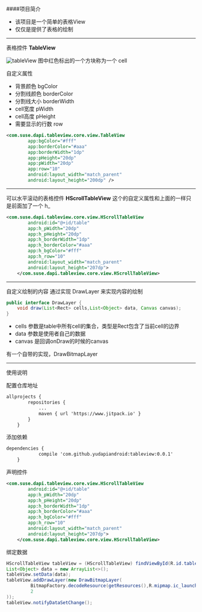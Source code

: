 ####项目简介
- 该项目是一个简单的表格View
- 仅仅是提供了表格的绘制

---
表格控件 **TableView**

![tableView](https://github.com/yudapiandroid/tableview/blob/master/images/table_view.jpg)
图中红色标出的一个方块称为一个 cell

自定义属性
- 背景颜色 bgColor
- 分割线颜色 borderColor
- 分割线大小 borderWidth
- cell宽度 pWidth
- cell高度 pHeight
- 需要显示的行数 row

```xml
<com.suse.dapi.tableview.core.view.TableView
        app:bgColor="#fff"
        app:borderColor="#aaa"
        app:borderWidth="1dp"
        app:pHeight="20dp"
        app:pWidth="20dp"
        app:row="10"
        android:layout_width="match_parent"
        android:layout_height="200dp" />
```

---
可以水平滚动的表格控件 **HScrollTableView**
这个的自定义属性和上面的一样只是前面加了一个 h_

```xml
<com.suse.dapi.tableview.core.view.HScrollTableView
        android:id="@+id/table"
        app:h_pWidth="20dp"
        app:h_pHeight="20dp"
        app:h_borderWidth="1dp"
        app:h_borderColor="#aaa"
        app:h_bgColor="#fff"
        app:h_row="10"
        android:layout_width="match_parent"
        android:layout_height="207dp">
    </com.suse.dapi.tableview.core.view.HScrollTableView>
```

---
自定义绘制的内容
通过实现 DrawLayer 来实现内容的绘制
```java
public interface DrawLayer {
    void draw(List<Rect> cells,List<Object> data, Canvas canvas);
}
```

- cells 参数是table中所有cell的集合，类型是Rect包含了当前cell的边界
- data 参数是使用者自己的数据
- canvas 是回调onDraw的时候的canvas

有一个自带的实现，DrawBitmapLayer

---
使用说明

配置仓库地址
```xml
allprojects {
		repositories {
			...
			maven { url 'https://www.jitpack.io' }
		}
	}
```

添加依赖
```xml
dependencies {
	        compile 'com.github.yudapiandroid:tableview:0.0.1'
	}
```

声明控件
```xml
<com.suse.dapi.tableview.core.view.HScrollTableView
        android:id="@+id/table"
        app:h_pWidth="20dp"
        app:h_pHeight="20dp"
        app:h_borderWidth="1dp"
        app:h_borderColor="#aaa"
        app:h_bgColor="#fff"
        app:h_row="10"
        android:layout_width="match_parent"
        android:layout_height="207dp">
    </com.suse.dapi.tableview.core.view.HScrollTableView>
```

绑定数据
```java
HScrollTableView tableView = (HScrollTableView) findViewById(R.id.table);
List<Object> data = new ArrayList<>();
tableView.setData(data);
tableView.addDrawLayer(new DrawBitmapLayer(
         BitmapFactory.decodeResource(getResources(),R.mipmap.ic_launcher),
         2
));
tableView.notifyDataSetChange();
```
